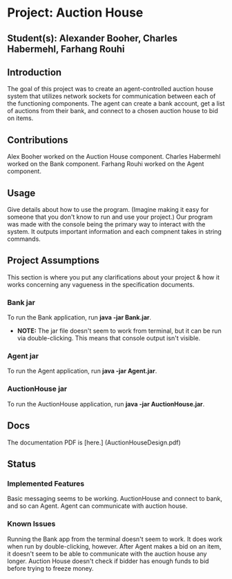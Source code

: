# Project: Auction House
## Student(s):  Alexander Booher, Charles Habermehl, Farhang Rouhi

## Introduction
The goal of this project was to create an agent-controlled auction house system that utilizes network sockets for communication between each of the functioning components. 
The agent can create a bank account, get a list of auctions from their bank, and connect to a chosen auction house to bid on items.

## Contributions
Alex Booher worked on the Auction House component.
Charles Habermehl worked on the Bank component.
Farhang Rouhi worked on the Agent component.

## Usage
Give details about how to use the program. (Imagine making it easy for someone that you don't know to run and use your project.)
Our program was made with the console being the primary way to interact with the system. 
It outputs important information and each compnent takes in string commands.

## Project Assumptions
This section is where you put any clarifications about your project & how it works concerning any vagueness in the specification documents.

### Bank jar
To run the Bank application, run **java -jar Bank.jar**. 
- **NOTE:** The jar file doesn't seem to work from terminal, but it can be run via double-clicking. This means 
that console output isn't visible.

### Agent jar
To run the Agent application, run **java -jar Agent.jar**.

### AuctionHouse jar
To run the AuctionHouse application, run **java -jar AuctionHouse.jar**.

## Docs
The documentation PDF is [here.] (AuctionHouseDesign.pdf)

## Status
### Implemented Features
Basic messaging seems to be working. AuctionHouse and connect to bank, and so can Agent. Agent can communicate with 
auction house.

### Known Issues
Running the Bank app from the terminal doesn't seem to work. It does work when run by double-clicking, however.
After Agent makes a bid on an item, it doesn't seem to be able to communicate with the auction house any longer.
Auction House doesn't check if bidder has enough funds to bid before trying to freeze money.
